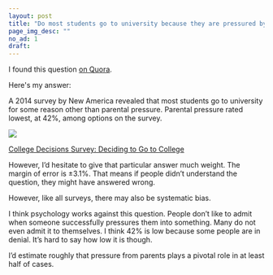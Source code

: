 ```yaml
---
layout: post
title: "Do most students go to university because they are pressured by society and their parents?"
page_img_desc: ""
no_ad: 1
draft:
---
```


I found this question <a href="https://www.quora.com/Do-most-students-go-to-university-because-they-are-pressured-by-society-and-their-parents/">on Quora</a>.

Here's my answer:

A 2014 survey by New America revealed that most students go to university for some reason other than parental pressure. Parental pressure rated lowest, at 42%, among options on the survey.

<img src="https://qph.ec.quoracdn.net/main-qimg-a2961d4eed04cf348551b8598a09671d" />

<a href="https://www.newamerica.org/education-policy/edcentral/collegedecisions/#">College Decisions Survey: Deciding to Go to College</a>

However, I’d hesitate to give that particular answer much weight. The margin of error is ±3.1%. That means if people didn’t understand the question, they might have answered wrong.

However, like all surveys, there may also be systematic bias.

I think psychology works against this question. People don’t like to admit when someone successfully pressures them into something. Many do not even admit it to themselves. I think 42% is low because some people are in denial. It’s hard to say how low it is though.

I’d estimate roughly that pressure from parents plays a pivotal role in at least half of cases.
